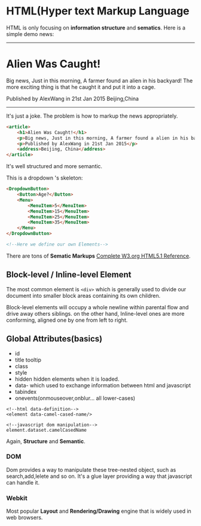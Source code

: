 # HTML(Hyper text Markup Language
HTML is only focusing on **information structure** and **sematics**. Here is a simple demo news:


*************
<h1>Alien Was Caught!</h1>
Big news, Just in this morning, A farmer found an alien in his backyard! The more exciting thing is that he caught it and put it into a cage.

Published by AlexWang in 21st Jan 2015 Beijing,China
*************

It's just a joke. The problem is how to markup the news appropriately.

``` html
<article>
    <h1>Alien Was Caught!</h1>
    <p>Big news, Just in this morning, A farmer found a alien in his backyard! The more exciting thing is that He caught it and put it into a cage.</p>
    <p>Published by AlexWang in 21st Jan 2015</p>
    <address>Beijing, China</address>
</article>
```
It's well structured and more semantic.

This is a dropdown 's skeleton:
```html
<DropdownButton>
    <Button>Age?</Button>
    <Menu>
        <MenuItem>5</MenuItem>
        <MenuItem>15</MenuItem>
        <MenuItem>25</MenuItem>
        <MenuItem>35</MenuItem>
    </Menu>
</DropdownButton>

<!--Here we define our own Elements-->
```

There are tons of **Sematic Markups** [Complete W3.org HTML5.1 Reference](http://www.w3.org/html/wg/drafts/).

## Block-level / Inline-level Element
The most common element is `<div>` which is generally used to divide our document into smaller block areas containing its own children.

Block-level elements will occupy a whole newline within parental flow and drive away others siblings. on the other hand, Inline-level ones are more conforming, aligned one by one from left to right.

## Global Attributes(basics)
* id
* title tooltip
* class
* style 
* hidden hidden elements when it is loaded.
* data- which used to exchange information between html and javascript
* tabindex
* onevents(onmouseover,onblur... all lower-cases)

```
<!--html data-definition-->
<element data-camel-cased-name/>

<!--javascript dom manipulation-->
element.dataset.camelCasedName 
```

Again, **Structure** and **Semantic**.

### DOM
Dom provides a way to manipulate these tree-nested object, such as search,add,lelete and so on. It's a glue layer providing a way that javascript can handle it.

### Webkit
Most popular **Layout** and **Rendering/Drawing** engine that is widely used in web browsers.
